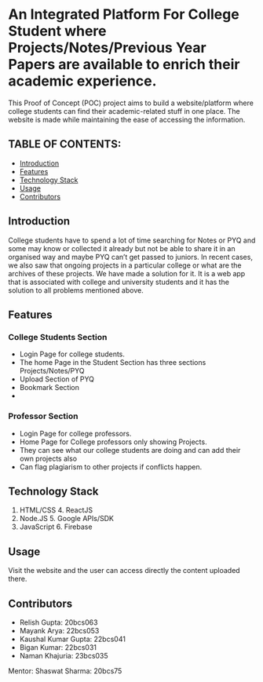 # An Integrated Platform For College Student where Projects/Notes/Previous Year Papers are available to enrich their academic experience.
This Proof of Concept (POC) project aims to build a website/platform where college students can find their academic-related stuff in one place. 
The website is made while maintaining the ease of accessing the information.

## TABLE OF CONTENTS:

- [Introduction](#introduction)
- [Features](#features)
- [Technology Stack](#technology-stack)
- [Usage](#usage)
- [Contributors](#contributors)

## Introduction
College students have to spend a lot of time searching for Notes or PYQ and some may know or collected it already but not be able to share it in an organised way and maybe PYQ can’t get passed to juniors. In recent cases, we also saw that ongoing projects in a particular college or what are the archives of these projects. We have made a solution for it.
It is a web app that is associated with college and university students and it has the solution to all problems mentioned above.

## Features

### College Students Section
- Login Page for college students.
- The home Page in the Student Section has three sections Projects/Notes/PYQ
- Upload Section of PYQ
- Bookmark Section
- 

### Professor Section
- Login Page for college professors.
- Home Page for College professors only showing Projects.
- They can see what our college students are doing and can add their own projects also
- Can flag plagiarism to other projects if conflicts happen.
  

## Technology Stack
1. HTML/CSS         4. ReactJS
2. Node.JS          5. Google APIs/SDK
3. JavaScript       6. Firebase


## Usage
Visit the website and the user can access directly the content uploaded there.


## Contributors
- Relish Gupta: 20bcs063
- Mayank Arya: 22bcs053
- Kaushal Kumar Gupta: 22bcs041
- Bigan Kumar: 22bcs031
- Naman Khajuria: 23bcs035

Mentor: Shaswat Sharma: 20bcs75 





